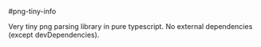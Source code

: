 #png-tiny-info

Very tiny png parsing library in pure typescript. No external dependencies (except devDependencies).

